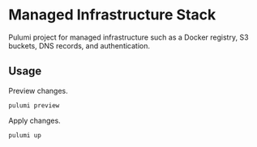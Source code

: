 # Managed Infrastructure Stack
Pulumi project for managed infrastructure such as a Docker registry,
S3 buckets, DNS records, and authentication.

## Usage
Preview changes.
```
pulumi preview
```

Apply changes.
```
pulumi up
```

